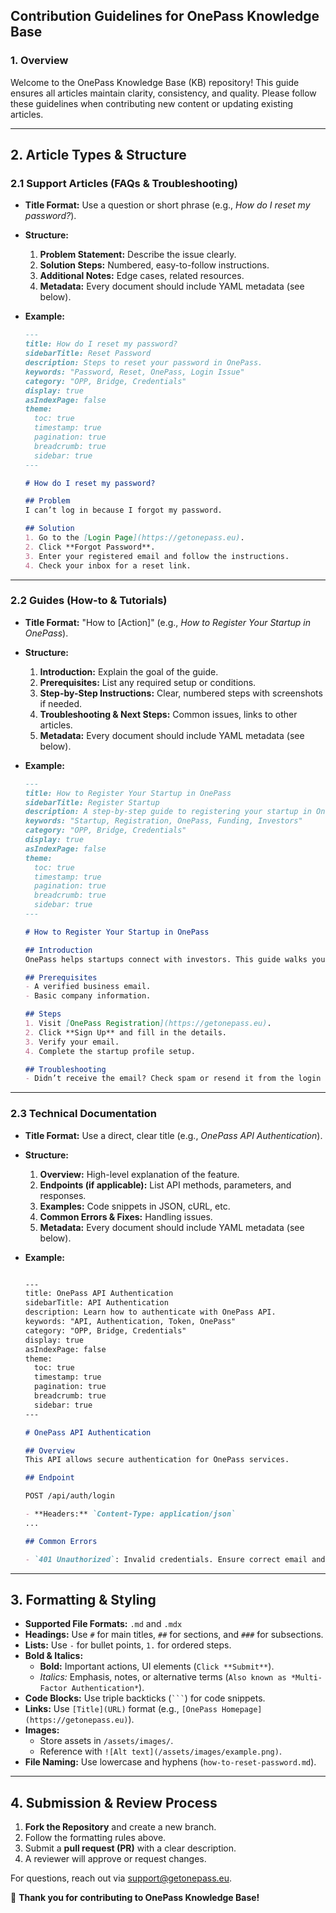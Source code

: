 ## Contribution Guidelines for OnePass Knowledge Base

### 1. Overview

Welcome to the OnePass Knowledge Base (KB) repository! This guide ensures all articles maintain clarity, consistency, and quality. Please follow these guidelines when contributing new content or updating existing articles.

---

## 2. Article Types & Structure

### 2.1 Support Articles (FAQs & Troubleshooting)

- **Title Format:** Use a question or short phrase (e.g., *How do I reset my password?*).
- **Structure:**
  1. **Problem Statement:** Describe the issue clearly.
  2. **Solution Steps:** Numbered, easy-to-follow instructions.
  3. **Additional Notes:** Edge cases, related resources.
  4. **Metadata:** Every document should include YAML metadata (see below).
- **Example:**

  ```markdown
  ---
  title: How do I reset my password?
  sidebarTitle: Reset Password
  description: Steps to reset your password in OnePass.
  keywords: "Password, Reset, OnePass, Login Issue"
  category: "OPP, Bridge, Credentials"
  display: true
  asIndexPage: false
  theme:
    toc: true
    timestamp: true
    pagination: true
    breadcrumb: true
    sidebar: true
  ---

  # How do I reset my password?

  ## Problem
  I can’t log in because I forgot my password.

  ## Solution
  1. Go to the [Login Page](https://getonepass.eu).
  2. Click **Forgot Password**.
  3. Enter your registered email and follow the instructions.
  4. Check your inbox for a reset link.
  ```

---

### 2.2 Guides (How-to & Tutorials)

- **Title Format:** "How to [Action]" (e.g., *How to Register Your Startup in OnePass*).
- **Structure:**
  1. **Introduction:** Explain the goal of the guide.
  2. **Prerequisites:** List any required setup or conditions.
  3. **Step-by-Step Instructions:** Clear, numbered steps with screenshots if needed.
  4. **Troubleshooting & Next Steps:** Common issues, links to other articles.
  5. **Metadata:** Every document should include YAML metadata (see below).
- **Example:**

  ```markdown
  ---
  title: How to Register Your Startup in OnePass
  sidebarTitle: Register Startup
  description: A step-by-step guide to registering your startup in OnePass.
  keywords: "Startup, Registration, OnePass, Funding, Investors"
  category: "OPP, Bridge, Credentials"
  display: true
  asIndexPage: false
  theme:
    toc: true
    timestamp: true
    pagination: true
    breadcrumb: true
    sidebar: true
  ---

  # How to Register Your Startup in OnePass

  ## Introduction
  OnePass helps startups connect with investors. This guide walks you through the registration process.

  ## Prerequisites
  - A verified business email.
  - Basic company information.

  ## Steps
  1. Visit [OnePass Registration](https://getonepass.eu).
  2. Click **Sign Up** and fill in the details.
  3. Verify your email.
  4. Complete the startup profile setup.

  ## Troubleshooting
  - Didn’t receive the email? Check spam or resend it from the login page.
  ```

---

### 2.3 Technical Documentation

- **Title Format:** Use a direct, clear title (e.g., *OnePass API Authentication*).
- **Structure:**
  1. **Overview:** High-level explanation of the feature.
  2. **Endpoints (if applicable):** List API methods, parameters, and responses.
  3. **Examples:** Code snippets in JSON, cURL, etc.
  4. **Common Errors & Fixes:** Handling issues.
  5. **Metadata:** Every document should include YAML metadata (see below).
- **Example:**

  ```markdown
  
  ---
  title: OnePass API Authentication
  sidebarTitle: API Authentication
  description: Learn how to authenticate with OnePass API.
  keywords: "API, Authentication, Token, OnePass"
  category: "OPP, Bridge, Credentials"
  display: true
  asIndexPage: false
  theme:
    toc: true
    timestamp: true
    pagination: true
    breadcrumb: true
    sidebar: true
  ---

  # OnePass API Authentication

  ## Overview
  This API allows secure authentication for OnePass services.

  ## Endpoint

  POST /api/auth/login

  - **Headers:** `Content-Type: application/json`
  ...

  ## Common Errors

  - `401 Unauthorized`: Invalid credentials. Ensure correct email and password.

  ```

---

## 3. Formatting & Styling

- **Supported File Formats:** `.md` and `.mdx`
- **Headings:** Use `#` for main titles, `##` for sections, and `###` for subsections.
- **Lists:** Use `-` for bullet points, `1.` for ordered steps.
- **Bold & Italics:**
  - **Bold:** Important actions, UI elements (`Click **Submit**`).
  - *Italics:* Emphasis, notes, or alternative terms (`Also known as *Multi-Factor Authentication*`).
- **Code Blocks:** Use triple backticks (` ``` `) for code snippets.
- **Links:** Use `[Title](URL)` format (e.g., `[OnePass Homepage](https://getonepass.eu)`).
- **Images:**
  - Store assets in `/assets/images/`.
  - Reference with `![Alt text](/assets/images/example.png)`.
- **File Naming:** Use lowercase and hyphens (`how-to-reset-password.md`).

---

## 4. Submission & Review Process

1. **Fork the Repository** and create a new branch.
2. Follow the formatting rules above.
3. Submit a **pull request (PR)** with a clear description.
4. A reviewer will approve or request changes.

For questions, reach out via [support@getonepass.eu](mailto:support@getonepass.eu).

🚀 **Thank you for contributing to OnePass Knowledge Base!**
